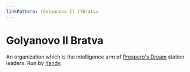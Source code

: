 ```yaml
---
linkPattern: (Golyanovo Il )?Bratva
---
```

# Golyanovo Il Bratva

An organization which is the intelligence arm of [Prospero's Dream](/places/prosperos-dream/index.md) station leaders.
Run by [Yandy](yandy.md).
